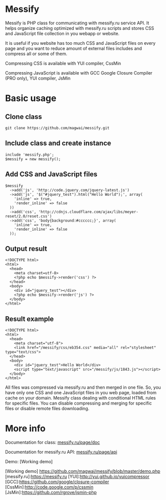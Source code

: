 Messify
=========

Messify is PHP class for communicating with messify.ru service API. It helps organize caching optimized with messify.ru scripts and stores CSS and JavaScript file collection in you webapp or website.

It is useful if you website has too much CSS and JavaScript files on every page and you want to reduce amount of external files includes and compress all or some of them.

Compressing CSS is available with YUI compiler, CssMin

Compressing JavaScript is available with GCC Google Closure Compiler (PRO only), YUI compiler, JsMin

Basic usage
=========

Clone class
--
```
git clone https://github.com/magwai/messify.git
```

Include class and create instance
--

```
include 'messify.php';
$messify = new messify();
```

Add CSS and JavaScript files
--

```
$messify
  ->add('js', 'http://code.jquery.com/jquery-latest.js')
  ->add('js', '$("#jquery_test").html("Hello World");', array(
    'inline' => true,
    'render_inline' => false
  ))
  ->add('css', 'http://cdnjs.cloudflare.com/ajax/libs/meyer-reset/2.0/reset.css')
  ->add('css', 'body{background:#cccccc;}', array(
    'inline' => true,
    'render_inline' => false
  ));
```

Output result
--
```
<!DOCTYPE html>
<html>
  <head>
    <meta charset=utf-8>
    <?php echo $messify->render('css') ?>
  </head>
  <body>
    <div id="jquery_test"></div>
    <?php echo $messify->render('js') ?>
  </body>
</html>
```
Result example
--
```
<!DOCTYPE html>
<html>
  <head>
    <meta charset="utf-8">
    <link href="/messify/css/eb354.css" media="all" rel="stylesheet" type="text/css">
  </head>
  <body>
    <div id="jquery_test">Hello World</div>
	<script type="text/javascript" src="/messify/js/1843.js"></script>
  </body>
</html>
```
All files was compressed via messify.ru and then merged in one file. So, you have only one CSS and one JavaScript files in you web page, loaded from cache on your domain. Messify class dealing with conditional HTML rules for specific files. You can disable compressing and merging for specific files or disable remote files downloading.

More info
=========
Documentation for class: [messify.ru/page/doc]

Documentation for messify.ru API: [messify.ru/page/api]

Demo: [Working demo]

[messify.ru/page/doc]:https://messify.ru/page/doc
[messify.ru/page/api]:https://messify.ru/page/api
[Working demo] https://github.com/magwai/messify/blob/master/demo.php
[messify.ru]:https://messify.ru
[YUI]:http://yui.github.io/yuicompressor
[GCC]:https://github.com/google/closure-compiler
[CssMin]:http://code.google.com/p/cssmin
[JsMin]:https://github.com/rgrove/jsmin-php